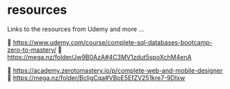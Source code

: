 # resources
Links to the resources from Udemy and more ...

🧾 https://www.udemy.com/course/complete-sql-databases-bootcamp-zero-to-mastery/
🔗 https://mega.nz/folder/Jw9B0AzA#4C3MV1zdut5spoXchM4enA

🧾 https://academy.zerotomastery.io/p/complete-web-and-mobile-designer
🔗 https://mega.nz/folder/BcligCqa#VBoE5EfZV251kre7-9DIxw
